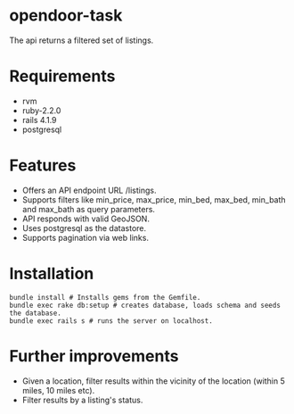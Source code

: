 # opendoor-task
The api returns a filtered set of listings.

# Requirements
* rvm
* ruby-2.2.0
* rails 4.1.9
* postgresql

# Features
* Offers an API endpoint URL /listings.
* Supports filters like min_price, max_price, min_bed, max_bed, min_bath and max_bath as query parameters.
* API responds with valid GeoJSON. 
* Uses postgresql as the datastore.
* Supports pagination via web links.

# Installation

    bundle install # Installs gems from the Gemfile.
    bundle exec rake db:setup # creates database, loads schema and seeds the database.
    bundle exec rails s # runs the server on localhost.

# Further improvements
* Given a location, filter results within the vicinity of the location (within 5 miles, 10 miles etc).
* Filter results by a listing's status. 
